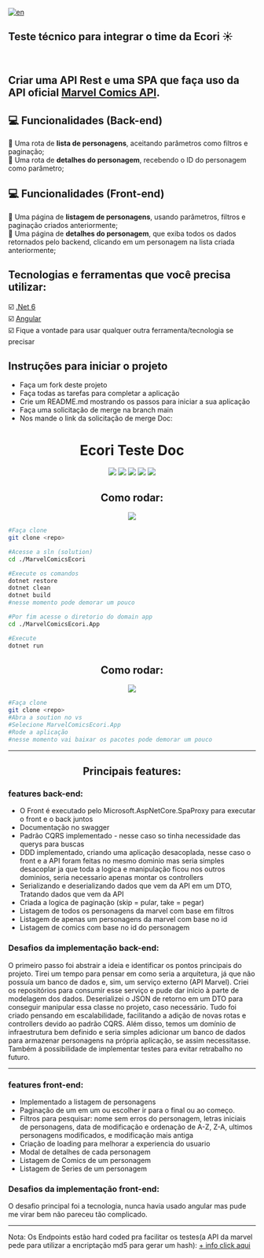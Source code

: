 [![en](https://img.shields.io/badge/lang-en-red.svg)](https://github.com/jagimenes/ecori-tech-test/blob/main/README.md)

## Teste técnico para integrar o time da Ecori ☀

<br>

## Criar uma API Rest e uma SPA que faça uso da API oficial [Marvel Comics API](https://developer.marvel.com/docs).

## :computer: Funcionalidades (Back-end)
🔴 Uma rota de **lista de personagens**, aceitando parâmetros como filtros e paginação;<br>
🔴 Uma rota de **detalhes do personagem**, recebendo o ID do personagem como parâmetro;<br>

## :computer: Funcionalidades (Front-end)
🔴 Uma página de **listagem de personagens**, usando parâmetros, filtros e paginação criados anteriormente;<br>
🔴 Uma página de **detalhes do personagem**, que exiba todos os dados retornados pelo backend, clicando em um personagem na lista criada anteriormente;<br>

## Tecnologias e ferramentas que você precisa utilizar:
☑️ [.Net 6](https://dotnet.microsoft.com/pt-br/) <br>
☑️ [Angular](https://angular.io/) <br>
☑️ Fique a vontade para usar qualquer outra ferramenta/tecnologia se precisar <br>

## Instruções para iniciar o projeto
- Faça um fork deste projeto
- Faça todas as tarefas para completar a aplicação
- Crie um README.md mostrando os passos para iniciar a sua aplicação
- Faça uma solicitação de merge na branch main
- Nos mande o link da solicitação de merge
Doc:
<h1 align="center">
  Ecori Teste Doc
</h1>
<div align="center" display="inline-block">
  <img src="https://img.shields.io/badge/Angular-DD0031?style=for-the-badge&logo=angular&logoColor=white"/>
  <img src="https://img.shields.io/badge/json-5E5C5C?style=for-the-badge&logo=json&logoColor=white"/>
  <img src="https://img.shields.io/badge/C%23-239120?style=for-the-badge&logo=c-sharp&logoColor=white"/>
  <img src="https://img.shields.io/badge/.NET-5C2D91?style=for-the-badge&logo=.net&logoColor=white"/>
  <img src="https://img.shields.io/badge/Bootstrap-563D7C?style=for-the-badge&logo=bootstrap&logoColor=white"/>
</div>

<h2 align="center">
  Como rodar: 
</h2>
<div align="center" display="inline-block">
<img src="https://img.shields.io/badge/Visual_Studio_Code-0078D4?style=for-the-badge&logo=visual%20studio%20code&logoColor=white"/>
</div>

```bash
#Faça clone
git clone <repo>

#Acesse a sln (solution)
cd ./MarvelComicsEcori

#Execute os comandos
dotnet restore
dotnet clean
dotnet build
#nesse momento pode demorar um pouco

#Por fim acesse o diretorio do domain app
cd ./MarvelComicsEcori.App

#Execute
dotnet run
```

<h2 align="center">
  Como rodar: 
</h2>
<div align="center" display="inline-block">
<img src="https://img.shields.io/badge/Visual_Studio-5C2D91?style=for-the-badge&logo=visual%20studio&logoColor=white"/>
</div>

```bash
#Faça clone
git clone <repo>
#Abra a soution no vs
#Selecione MarvelComicsEcori.App
#Rode a aplicação
#nesse momento vai baixar os pacotes pode demorar um pouco
```
---------------
<h2 align="center">
 Principais features:
</h2>
<h3>features back-end:</h3>
<ul>
  <li>
    O Front é executado pelo Microsoft.AspNetCore.SpaProxy para executar o front e o back juntos
  </li>
  <li>
    Documentação no swagger
  </li>
  <li>Padrão CQRS implementado - nesse caso so tinha necessidade das querys para buscas</li>
  <li>
    DDD implementado, criando uma aplicação desacoplada, nesse caso o front e a API foram feitas no mesmo dominio mas seria simples desacoplar ja que toda a logica e manipulação ficou nos outros dominios, seria necessario apenas montar os controllers
  </li>
  <li>
    Serializando e deserializando dados que vem da API em um DTO, Tratando dados que vem da API
  </li>
  <li>
    Criada a logica de paginação (skip = pular, take = pegar)
  </li>
  <li>
    Listagem de todos os personagens da marvel com base em filtros
  </li>
  <li>
    Listagem de apenas um personagens da marvel com base no id
  </li>
  <li>
    Listagem de comics com base no id do personagem
  </li>
</ul>
<h3>Desafios da implementação back-end:</h3>
<p>O primeiro passo foi abstrair a ideia e identificar os pontos principais do projeto. Tirei um tempo para pensar em como seria a arquitetura, já que não possuía um banco de dados e, sim, um serviço externo (API Marvel). Criei os repositórios para consumir esse serviço e pude dar início à parte de modelagem dos dados. Deserializei o JSON de retorno em um DTO para conseguir manipular essa classe no projeto, caso necessário. Tudo foi criado pensando em escalabilidade, facilitando a adição de novas rotas e controllers devido ao padrão CQRS. Além disso, temos um domínio de infraestrutura bem definido e seria simples adicionar um banco de dados para armazenar personagens na própria aplicação, se assim necessitasse. Também á possibilidade de implementar testes para evitar retrabalho no futuro.</p>

------------------------
<h3>features front-end:</h3>
<ul>
  <li>Implementado a listagem de personagens</li>
  <li>
    Paginação de um em um ou escolher ir para o final ou ao começo.
  </li>
  <li>
    Filtros para pesquisar: nome sem erros do personagem, letras iniciais de personagens, data de modificação e ordenação de A-Z, Z-A, ultimos personagens modificados, e modificação mais antiga
  </li>
  <li>
    Criação de loading para melhorar a experiencia do usuario
  </li>
  <li>
    Modal de detalhes de cada personagem
  </li>
  <li>
    Listagem de Comics de um personagem
  </li>
  <li>
    Listagem de Series de um personagem
  </li>
</ul>
<h3>Desafios da implementação front-end:</h3>
<p>O desafio principal foi a tecnologia, nunca havia usado angular mas pude me virar bem não pareceu tão complicado.</p>

----------------------

<p>Nota: Os Endpoints estão hard coded pra facilitar os testes(a API da marvel pede para utilizar a encriptação md5 para gerar um hash): <a href="https://developer.marvel.com/documentation/authorization">+ info click aqui</a></p>
